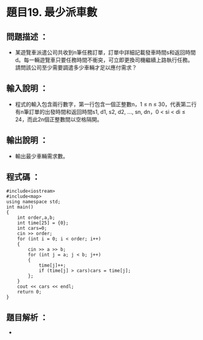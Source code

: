 # 題目19. 最少派車數

## 問題描述 ：

* 某遊覽車派遣公司共收到n筆任務訂單，訂單中詳細記載發車時間s和返回時間d。每一輛遊覽車只要任務時間不衝突，可立即更換司機繼續上路執行任務。請問該公司至少需要調遣多少車輛才足以應付需求？

## 輸入說明 ：

* 程式的輸入包含兩行數字，第一行包含一個正整數n，1 ≤ n ≤ 30，代表第二行有n筆訂單的出發時間和返回時間s1, d1, s2, d2, ..., sn, dn，0 < si < di ≤ 24，而此2n個正整數間以空格隔開。

## 輸出說明 ：

* 輸出最少車輛需求數。

## 程式碼 ：

    #include<iostream>    
    #include<map>    
    using namespace std;    
    int main()    
    {    
        int order,a,b;    
        int time[25] = {0};    
        int cars=0;    
        cin >> order;    
        for (int i = 0; i < order; i++) 
	    {
            cin >> a >> b;    
            for (int j = a; j < b; j++) 
		    {    
                time[j]++;    
                if (time[j] > cars)cars = time[j];    
            };    
        }    
        cout << cars << endl;    
        return 0;    
    }  

## 題目解析 ：

*  

